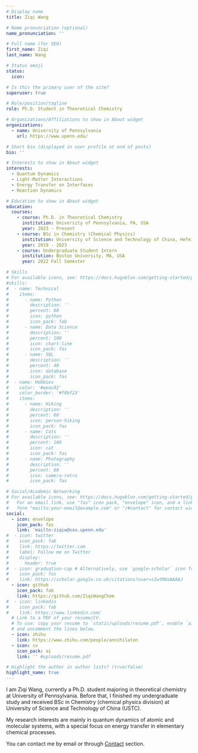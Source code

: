 ```yaml
---
# Display name
title: Ziqi Wang

# Name pronunciation (optional)
name_pronunciation: ''

# Full name (for SEO)
first_name: Ziqi
last_name: Wang

# Status emoji
status:
  icon: 

# Is this the primary user of the site?
superuser: true

# Role/position/tagline
role: Ph.D. Student in Theoretical Chemistry

# Organizations/Affiliations to show in About widget
organizations:
  - name: University of Pennsylvania
    url: https://www.upenn.edu/

# Short bio (displayed in user profile at end of posts)
bio: ''

# Interests to show in About widget
interests:
  - Quantum Dynamics
  - Light-Matter Interactions
  - Energy Transfer on Interfaces
  - Reaction Dynamics

# Education to show in About widget
education:
  courses:
    - course: Ph.D. in Theoretical Chemistry
      institution: University of Pennsylvania, PA, USA
      year: 2023 - Present
    - course: BSc in Chemistry (Chemical Physics)
      institution: University of Science and Technology of China, Hefei, China
      year: 2019 - 2023
    - course: Undergraduate Student Intern
      institution: Boston University, MA, USA
      year: 2022 Fall Semester

# Skills
# For available icons, see: https://docs.hugoblox.com/getting-started/page-builder/#icons
#skills:
#  - name: Technical
#    items:
#      - name: Python
#        description: ''
#        percent: 80
#        icon: python
#        icon_pack: fab
#      - name: Data Science
#        description: ''
#        percent: 100
#        icon: chart-line
#        icon_pack: fas
#      - name: SQL
#        description: ''
#        percent: 40
#        icon: database
#        icon_pack: fas
#  - name: Hobbies
#    color: '#eeac02'
#    color_border: '#f0bf23'
#    items:
#      - name: Hiking
#        description: ''
#        percent: 60
#        icon: person-hiking
#        icon_pack: fas
#      - name: Cats
#        description: ''
#        percent: 100
#        icon: cat
#        icon_pack: fas
#      - name: Photography
#        description: ''
#        percent: 80
#        icon: camera-retro
#        icon_pack: fas

# Social/Academic Networking
# For available icons, see: https://docs.hugoblox.com/getting-started/page-builder/#icons
#   For an email link, use "fas" icon pack, "envelope" icon, and a link in the
#   form "mailto:your-email@example.com" or "/#contact" for contact widget.
social:
  - icon: envelope
    icon_pack: fas
    link: 'mailto:ziqiw@sas.upenn.edu'
#  - icon: twitter
#    icon_pack: fab
#    link: https://twitter.com
#    label: Follow me on Twitter
#    display:
#      header: true
#  - icon: graduation-cap # Alternatively, use `google-scholar` icon from `ai` icon pack
#    icon_pack: fas
#    link: https://scholar.google.co.uk/citations?user=sIwtMXoAAAAJ
  - icon: github
    icon_pack: fab
    link: https://github.com/ZiqiWangChem
#  - icon: linkedin
#    icon_pack: fab
#    link: https://www.linkedin.com/
  # Link to a PDF of your resume/CV.
  # To use: copy your resume to `static/uploads/resume.pdf`, enable `ai` icons in `params.yaml`,
  # and uncomment the lines below.
  - icon: zhihu
    link: https://www.zhihu.com/people/annihilaton
  - icon: cv
    icon_pack: ai
    link: '' #uploads/resume.pdf

# Highlight the author in author lists? (true/false)
highlight_name: true
---
```


I am Ziqi Wang, currently a Ph.D. student majoring in theoretical chemistry at University of Pennsylvania. Before that, I finished my undergraduate study and received BSc in Chemistry (chemical physics division) at University of Science and Technology of China (USTC).

My research interests are mainly in quantum dynamics of atomic and molecular systems, with a special focus on energy transfer in elementary chemical processes.

You can contact me by email or through [Contact](#contact) section.
